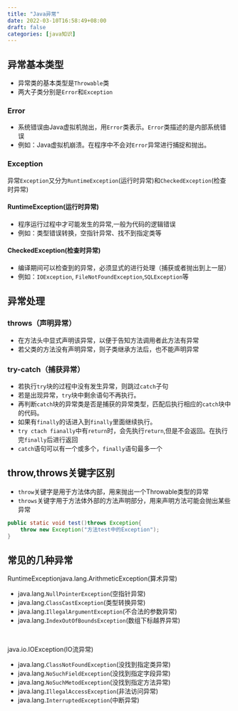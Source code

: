```yaml
---
title: "Java异常"
date: 2022-03-10T16:58:49+08:00
draft: false
categories: [java知识]
---
```

## 异常基本类型

* 异常类的基本类型是`Throwable`类
* 两大子类分别是`Error`和`Exception`

### Error

* 系统错误由Java虚拟机抛出，用`Error`类表示。`Error`类描述的是内部系统错误
* 例如：Java虚拟机崩溃。在程序中不会对`Error`异常进行捕捉和抛出。

### Exception

异常`Exception`又分为`RuntimeException`(运行时异常)和`CheckedException`(检查时异常)

#### RuntimeException(运行时异常)

* 程序运行过程中才可能发生的异常,一般为代码的逻辑错误
* 例如：类型错误转换，空指针异常、找不到指定类等

#### CheckedException(检查时异常)

* 编译期间可以检查到的异常，必须显式的进行处理（捕获或者抛出到上一层）
* 例如：`IOException`, `FileNotFoundException`,`SQLException`等

## 异常处理

### throws（声明异常）

* 在方法头中显式声明该异常，以便于告知方法调用者此方法有异常
* 若父类的方法没有声明异常，则子类继承方法后，也不能声明异常

### try-catch（捕获异常）

* 若执行`try`块的过程中没有发生异常，则跳过`catch`子句
* 若是出现异常，`try`块中剩余语句不再执行。
* 再判断`catch`块的异常类是否是捕获的异常类型，匹配后执行相应的`catch`块中的代码。
* 如果有`finally`的话进入到`finally`里面继续执行。
* `try ctach fianally`中有`return`时，会先执行`return`,但是不会返回。在执行完`finally`后进行返回
* `catch`语句可以有一个或多个，`finally`语句最多一个

## throw,throws关键字区别

* `throw`关键字是用于方法体内部，用来抛出一个Throwable类型的异常
* `throws`关键字用于方法体外部的方法声明部分，用来声明方法可能会抛出某些异常

```java
public static void test()throws Exception{
    throw new Exception("方法test中的Exception");
}  
```

## 常见的几种异常

RuntimeExceptionjava.lang.ArithmeticException(算术异常)
<br>

* java.lang.`NullPointerException`(空指针异常)
* java.lang.`ClassCastException`(类型转换异常)
* java.lang.`IllegalArgumentException`(不合法的参数异常)
* java.lang.`IndexOutOfBoundsException`(数组下标越界异常)

<br>

java.io.IOException(IO流异常)
<br>

* java.lang.`ClassNotFoundException`(没找到指定类异常)
* java.lang.`NoSuchFieldException`(没找到指定字段异常)
* java.lang.`NoSuchMetodException`(没找到指定方法异常)
* java.lang.`IllegalAccessException`(非法访问异常)
* java.lang.`InterruptedException`(中断异常)


